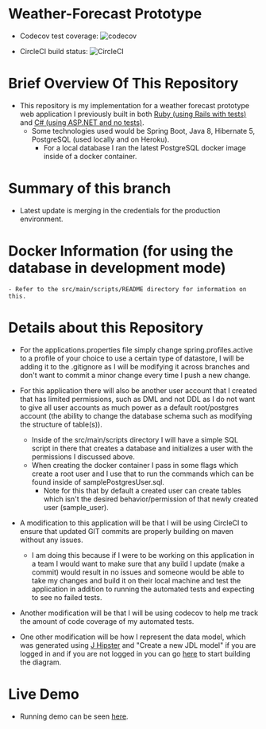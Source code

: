 # Weather-Forecast Prototype
- Codecov test coverage:
![codecov](https://codecov.io/gh/ttran9/tt-forecast-spring/branch/master/graph/badge.svg)
    
- CircleCI build status:
![CircleCI](https://circleci.com/gh/ttran9/tt-forecast-spring.svg?style=svg)

# Brief Overview Of This Repository

- This repository is my implementation for a weather forecast prototype web application I previously
built in both [Ruby (using Rails with tests)](https://github.com/ttran9/rails-weather-forecast) and 
[C# (using ASP.NET and no tests)](https://github.com/ttran9/weather-forecast-aspnet).
    - Some technologies used would be Spring Boot, Java 8, Hibernate 5, PostgreSQL (used locally and 
    on Heroku).
        - For a local database I ran the latest PostgreSQL docker image inside of a docker container.

# Summary of this branch

- Latest update is merging in the credentials for the production environment.

# Docker Information (for using the database in development mode)

    - Refer to the src/main/scripts/README directory for information on this.

# Details about this Repository

- For the applications.properties file simply change spring.profiles.active to a profile of your 
choice to use a certain type of datastore, I will be adding it to the .gitignore as I will be 
modifying it across branches and don't want to commit a minor change every time I push a new change.

- For this application there will also be another user account that I created that has limited 
permissions, such as DML and not DDL as I do not want to give all user accounts as much power as 
a default root/postgres account (the ability to change the database schema such as modifying the 
structure of table(s)).
    - Inside of the src/main/scripts directory I will have a simple SQL script in there that creates
    a database and initializes a user with the permissions I discussed above.
    - When creating the docker container I pass in some flags which create a root user and I use 
    that to run the commands which can be found inside of samplePostgresUser.sql.
        - Note for this that by default a created user can create tables which isn't the desired 
        behavior/permission of that newly created user (sample_user).

- A modification to this application will be that I will be using CircleCI to ensure that updated 
GIT commits are properly building on maven without any issues.
    - I am doing this because if I were to be working on this application in a team I would want to 
    make sure that any build I update (make a commit) would result in no issues and someone would
    be able to take my changes and build it on their local machine and test the application in 
    addition to running the automated tests and expecting to see no failed tests.
    
- Another modification will be that I will be using codecov to help me track the amount of code 
coverage of my automated tests.

- One other modification will be how I represent the data model, which was generated using
[J Hipster](https://start.jhipster.tech/#/design-entities) and "Create a new JDL model" if you are 
logged in and if you are not logged in you can go [here](https://start.jhipster.tech/jdl-studio/)
to start building the diagram.

# Live Demo
- Running demo can be seen [here](https://tt-forecast-spring.herokuapp.com/).